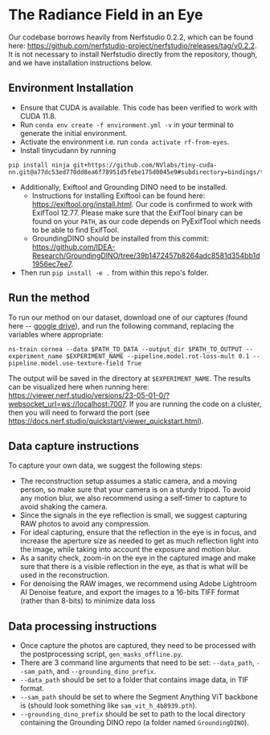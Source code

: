 # The Radiance Field in an Eye
Our codebase borrows heavily from Nerfstudio 0.2.2, which can be found here: https://github.com/nerfstudio-project/nerfstudio/releases/tag/v0.2.2. It is not necessary to install Nerfstudio directly from the repository, though, and we have installation instructions below. 

## Environment Installation
- Ensure that CUDA is available. This code has been verified to work with CUDA 11.8. 
- Run `conda env create -f environment.yml -v` in your terminal to generate the initial environment. 
- Activate the environment i.e. run `conda activate rf-from-eyes`.
- Install tinycudann by running 
```
pip install ninja git+https://github.com/NVlabs/tiny-cuda-nn.git@a77dc53ed770dd8ea6f78951d5febe175d0045e9#subdirectory=bindings/torch
```

- Additionally, Exiftool and Grounding DINO need to be installed. 
    - Instructions for installing Exiftool can be found here: https://exiftool.org/install.html. Our code is confirmed to work with ExifTool 12.77. Please make sure that the ExifTool binary can be found on your `PATH`, as our code depends on PyExifTool which needs to be able to find ExifTool. 
    - GroundingDINO should be installed from this commit: https://github.com/IDEA-Research/GroundingDINO/tree/39b1472457b8264adc8581d354bb1d1956ec7ee7. 
- Then run `pip install -e .` from within this repo's folder. 

## Run the method
To run our method on our dataset, download one of our captures (found here -- [google drive](https://drive.google.com/file/d/1w6e2-GTbWgNjiq0V971dCAgrRAJ9scqM/view?usp=sharing)), and run the following command, replacing the variables where appropriate: 

```
ns-train cornea --data $PATH_TO_DATA --output_dir $PATH_TO_OUTPUT --experiment_name $EXPERIMENT_NAME --pipeline.model.rot-loss-mult 0.1 --pipeline.model.use-texture-field True
```
The output will be saved in the directory at `$EXPERIMENT_NAME`. The results can be visualized here when running here: https://viewer.nerf.studio/versions/23-05-01-0/?websocket_url=ws://localhost:7007.
If you are running the code on a cluster, then you will need to forward the port (see https://docs.nerf.studio/quickstart/viewer_quickstart.html). 

## Data capture instructions
To capture your own data, we suggest the following steps:
- The reconstruction setup assumes a static camera, and a moving person, so make sure that your camera is on a sturdy tripod. To avoid any motion blur, we also recommend using a self-timer to capture to avoid shaking the camera.
- Since the signals in the eye reflection is small, we suggest capturing RAW photos to avoid any compression.
- For ideal capturing, ensure that the reflection in the eye is in focus, and increase the aperture size as needed to get as much reflection light into the image, while taking into account the exposure and motion blur.
- As a sanity check, zoom-in on the eye in the captured image and make sure that there is a visible reflection in the eye, as that is what will be used in the reconstruction.
- For denoising the RAW images, we recommend using Adobe Lightroom AI Denoise feature, and export the images to a 16-bits TIFF format (rather than 8-bits) to minimize data loss

## Data processing instructions
- Once capture the photos are captured, they need to be processed with the postprocessing script, `gen_masks_offline.py`. 
- There are 3 command line arguments that need to be set: `--data_path`, `--sam_path`, and `--grounding_dino_prefix`. 
- `--data_path` should be set to a folder that contains image data, in TIF format. 
- `--sam_path` should be set to where the Segment Anything ViT backbone is (should look something like `sam_vit_h_4b8939.pth`). 
- `--grounding_dino_prefix` should be set to path to the local directory containing the Grounding DINO repo (a folder named `GroundingDINO`). 



 